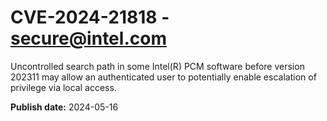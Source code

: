 # CVE-2024-21818 - secure@intel.com

Uncontrolled search path in some Intel(R) PCM software before version 202311 may allow an authenticated user to potentially enable escalation of privilege via local access.

**Publish date:** 2024-05-16
